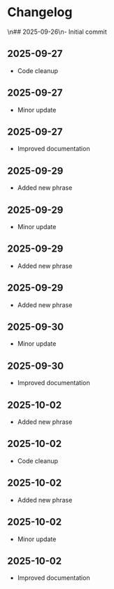 # Changelog
\n## 2025-09-26\n- Initial commit

## 2025-09-27
- Code cleanup

## 2025-09-27
- Minor update

## 2025-09-27
- Improved documentation

## 2025-09-29
- Added new phrase

## 2025-09-29
- Minor update

## 2025-09-29
- Added new phrase

## 2025-09-29
- Added new phrase

## 2025-09-30
- Minor update

## 2025-09-30
- Improved documentation

## 2025-10-02
- Added new phrase

## 2025-10-02
- Code cleanup

## 2025-10-02
- Added new phrase

## 2025-10-02
- Minor update

## 2025-10-02
- Improved documentation
